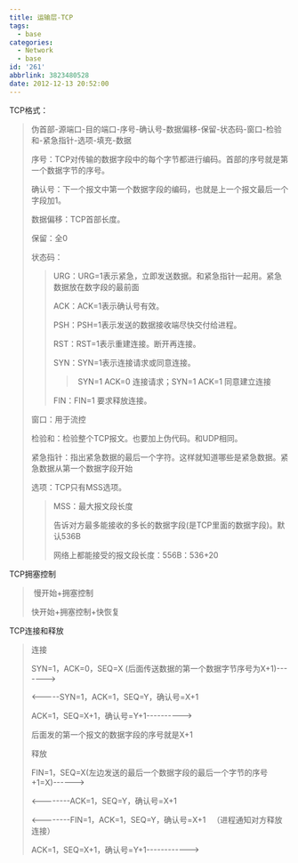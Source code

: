 ```yaml
---
title: 运输层-TCP
tags:
  - base
categories:
  - Network
  - base
id: '261'
abbrlink: 3823480528
date: 2012-12-13 20:52:00
---
```


TCP格式：

> 伪首部-源端口-目的端口-序号-确认号-数据偏移-保留-状态码-窗口-检验和-紧急指针-选项-填充-数据
> 
> 序号：TCP对传输的数据字段中的每个字节都进行编码。首部的序号就是第一个数据字节的序号。
> 
> 确认号：下一个报文中第一个数据字段的编码，也就是上一个报文最后一个字段加1。
> 
> 数据偏移：TCP首部长度。
> 
> 保留：全0
> 
> 状态码：
> 
> > URG：URG=1表示紧急，立即发送数据。和紧急指针一起用。紧急数据放在数字段的最前面
> > 
> > ACK：ACK=1表示确认号有效。
> > 
> > PSH：PSH=1表示发送的数据接收端尽快交付给进程。
> > 
> > RST：RST=1表示重建连接。断开再连接。
> > 
> > SYN：SYN=1表示连接请求或同意连接。
> > 
> > >  SYN=1 ACK=0 连接请求；SYN=1 ACK=1 同意建立连接
> > 
> > FIN：FIN=1 要求释放连接。
> 
> 窗口：用于流控
> 
> 检验和：检验整个TCP报文。也要加上伪代码。和UDP相同。
> 
> 紧急指针：指出紧急数据的最后一个字符。这样就知道哪些是紧急数据。紧急数据从第一个数据字段开始
> 
> 选项：TCP只有MSS选项。
> 
> > MSS：最大报文段长度
> > 
> > 告诉对方最多能接收的多长的数据字段(是TCP里面的数据字段)。默认536B
> > 
> > 网络上都能接受的报文段长度：556B：536+20

TCP拥塞控制

>  慢开始+拥塞控制
> 
> 快开始+拥塞控制+快恢复  

TCP连接和释放

> 连接
> 
> SYN=1，ACK=0，SEQ=X (后面传送数据的第一个数据字节序号为X+1)------->
> 
> <-----SYN=1，ACK=1，SEQ=Y，确认号=X+1
> 
> ACK=1，SEQ=X+1，确认号=Y+1---------->
> 
> 后面发的第一个报文的数据字段的序号就是X+1
> 
> 释放
> 
> FIN=1，SEQ=X(左边发送的最后一个数据字段的最后一个字节的序号+1=X)------>
> 
> <--------ACK=1，SEQ=Y，确认号=X+1
> 
> <--------FIN=1，ACK=1，SEQ=Y，确认号=X+1   （进程通知对方释放连接）
> 
> ACK=1，SEQ=X+1，确认号=Y+1------------>